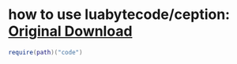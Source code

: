 # how to use luabytecode/ception: [Original Download](https://release-assets.githubusercontent.com/github-production-release-asset/783034793/b537cab3-ade5-4dc0-9793-3e048aaca7a5?sp=r&sv=2018-11-09&sr=b&spr=https&se=2025-08-01T14%3A58%3A18Z&rscd=attachment%3B+filename%3DLuau.LuauCeption.Full.0.654.luau&rsct=application%2Foctet-stream&skoid=96c2d410-5711-43a1-aedd-ab1947aa7ab0&sktid=398a6654-997b-47e9-b12b-9515b896b4de&skt=2025-08-01T13%3A57%3A34Z&ske=2025-08-01T14%3A58%3A18Z&sks=b&skv=2018-11-09&sig=7YFwur6M169o3EVHyIlv0pPK7nBiiUjKbt1qWX9eiGs%3D&jwt=eyJhbGciOiJIUzI1NiIsInR5cCI6IkpXVCJ9.eyJpc3MiOiJnaXRodWIuY29tIiwiYXVkIjoicmVsZWFzZS1hc3NldHMuZ2l0aHVidXNlcmNvbnRlbnQuY29tIiwia2V5Ijoia2V5MSIsImV4cCI6MTc1NDA1ODQzMCwibmJmIjoxNzU0MDU4MTMwLCJwYXRoIjoicmVsZWFzZWFzc2V0cHJvZHVjdGlvbi5ibG9iLmNvcmUud2luZG93cy5uZXQifQ.JzOHKD8ePzpdXDWzqR0_odfQiWT1riMRTMadQ5XkRk8&response-content-disposition=attachment%3B%20filename%3DLuau.LuauCeption.Full.0.654.luau&response-content-type=application%2Foctet-stream)
```lua
require(path)("code")
```
